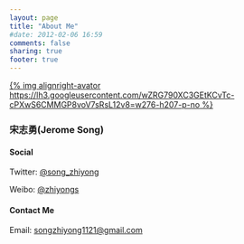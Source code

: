 ```yaml
---
layout: page
title: "About Me"
#date: 2012-02-06 16:59
comments: false
sharing: true
footer: true
---
```

[{% img alignright-avator https://lh3.googleusercontent.com/wZRG790XC3GEtKCvTc-cPXwS6CMMGP8voV7sRsL12v8=w276-h207-p-no %}](https://lh3.googleusercontent.com/-CWe8YiPPnjk/Udq70RxEi8I/AAAAAAAAA-M/scPW1-_yKQI/w640-h480-no/201307080955460_meitu_1.jpg)

### 宋志勇(Jerome Song)

#### Social

Twitter: [@song_zhiyong](https://twitter.com/#!/song_zhiyong)

Weibo: [@zhiyongs](http://weibo.com/zhiyongs)


#### Contact Me

Email: <songzhiyong1121@gmail.com>
